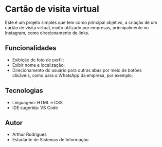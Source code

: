 # Cartão de visita virtual

Este é um projeto simples que tem como principal objetivo, a criação de um cartão de visita virtual, muito utilizado por empresas, principalmente no Instagram, como direcionamento de links.

## Funcionalidades

- Exibição de foto de perfil;
- Exibir nome e localização;
- Direcionamento do usuário para outras abas por meio de botões clicáveis, como para o WhatsApp da empresa, por exemplo;
  
## Tecnologias

- Linguagem: HTML e CSS
- IDE sugerida: VS Code

## Autor
- Arthur Rodrigues
- Estudante de Sistemas de Informação
